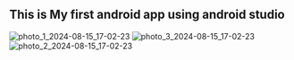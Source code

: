 ## This is My first android app using android studio

![photo_1_2024-08-15_17-02-23](https://github.com/user-attachments/assets/0989dfe9-a385-4254-9313-713ad1b9d477)
![photo_3_2024-08-15_17-02-23](https://github.com/user-attachments/assets/7fdf8fba-1eba-4fe0-a49c-ba5cd8cdc15b)
![photo_2_2024-08-15_17-02-23](https://github.com/user-attachments/assets/0ba89f0a-cbd2-465d-bf0f-b21ccc1005f2)
